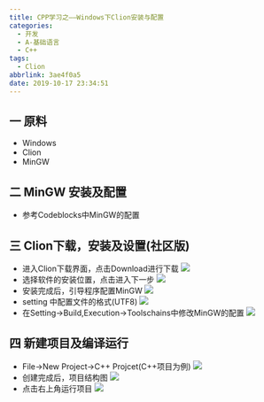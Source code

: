 ```yaml
---
title: CPP学习之——Windows下Clion安装与配置
categories:
  - 开发
  - A-基础语言
  - C++
tags:
  - Clion
abbrlink: 3ae4f0a5
date: 2019-10-17 23:34:51
---
```

## 一 原料
* Windows
* Clion
* MinGW

<!--more-->
## 二 MinGW 安装及配置
* 参考Codeblocks中MinGW的配置

## 三 Clion下载，安装及设置(社区版)
* 进入Clion下载界面，点击Download进行下载
![][2]
* 选择软件的安装位置，点击进入下一步
![][3]
* 安装完成后，引导程序配置MinGW
![][4]
* setting 中配置文件的格式(UTF8)
![][5]
* 在Setting->Build,Execution->Toolschains中修改MinGW的配置
![][6]

## 四 新建项目及编译运行

* File->New Project->C++ Projcet(C++项目为例)
![][7]
* 创建完成后，项目结构图
![][8]
* 点击右上角运行项目
![][9]




[1]:http://www.jetbrains.com/clion/download/#section=windows
[2]:https://cdn.jsdelivr.net/gh/PGzxc/CDN@master/blog-image/cpp-clion-download.png
[3]:https://cdn.jsdelivr.net/gh/PGzxc/CDN@master/blog-image/cpp-clion-install-position.png
[4]:https://cdn.jsdelivr.net/gh/PGzxc/CDN@master/blog-image/cpp-clion-mingw-config.png
[5]:https://cdn.jsdelivr.net/gh/PGzxc/CDN@master/blog-image/cpp-clion-encodings-utf8.png
[6]:https://cdn.jsdelivr.net/gh/PGzxc/CDN@master/blog-image/cpp-clion-toolschanins-change.png
[7]:https://cdn.jsdelivr.net/gh/PGzxc/CDN@master/blog-image/cpp-clion-create-project.png
[8]:https://cdn.jsdelivr.net/gh/PGzxc/CDN@master/blog-image/cpp-clion-project-preview.png
[9]:https://cdn.jsdelivr.net/gh/PGzxc/CDN@master/blog-image/cpp-clion-build-run.png